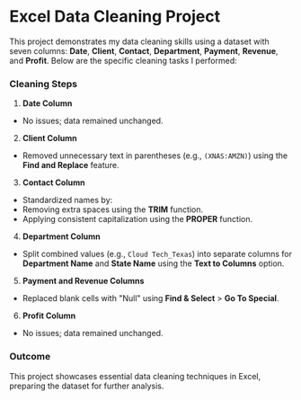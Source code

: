 # Excel Data Cleaning Project

This project demonstrates my data cleaning skills using a dataset with seven columns: **Date**, **Client**, **Contact**, **Department**, **Payment**, **Revenue**, and **Profit**. Below are the specific cleaning tasks I performed:

### Cleaning Steps
1. **Date Column**
- No issues; data remained unchanged.

2. **Client Column**
- Removed unnecessary text in parentheses (e.g., `(XNAS:AMZN)`) using the **Find and Replace** feature.

3. **Contact Column**
- Standardized names by:
- Removing extra spaces using the **TRIM** function.
- Applying consistent capitalization using the **PROPER** function.

4. **Department Column**
- Split combined values (e.g., `Cloud Tech_Texas`) into separate columns for **Department Name** and **State Name** using the **Text to Columns** option.

5. **Payment and Revenue Columns**
- Replaced blank cells with "Null" using **Find & Select** > **Go To Special**.

6. **Profit Column**
- No issues; data remained unchanged.

### Outcome
This project showcases essential data cleaning techniques in Excel, preparing the dataset for further analysis.

